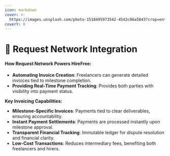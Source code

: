 ```yaml
---
icon: markdown
cover: >-
  https://images.unsplash.com/photo-1518495973542-4542c06a5843?crop=entropy&cs=srgb&fm=jpg&ixid=M3wxOTcwMjR8MHwxfHNlYXJjaHwzfHxuYXR1cmV8ZW58MHx8fHwxNzMzNjY0MDY3fDA&ixlib=rb-4.0.3&q=85
coverY: 0
---
```


# 📗 Request Network Integration

#### How Request Network Powers HireFree:

* **Automating Invoice Creation**: Freelancers can generate detailed invoices tied to milestone completion.
* **Providing Real-Time Payment Tracking**: Provides both parties with visibility into payment status.

**Key Invoicing Capabilities:**

* **Milestone-Specific Invoices**: Payments tied to clear deliverables, ensuring accountability.
* **Instant Payment Settlements**: Payments are processed instantly upon milestone approval.
* **Transparent Financial Tracking**: Immutable ledger for dispute resolution and financial clarity.
* **Low-Cost Transactions**: Reduces intermediary fees, benefiting both freelancers and hirers.
